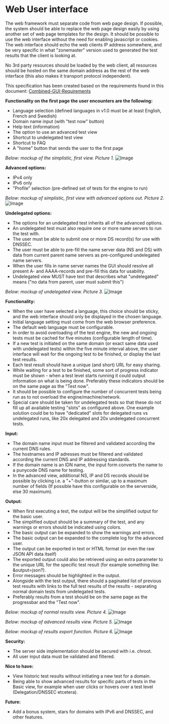 Web User interface
==================

The web framework must separate code from web page design. If possible, the system should be able to replace the web page design easily by using another set of web page templates for the design. It should be possible to use the web interface without the need for enabling javascript or cookies. The web interface should echo the web clients IP address somewhere, and be very specific in what "zonemaster" version used to generated the test results that the client is looking at.

No 3rd party resources should be loaded by the web client, all resources should be hosted on the same domain address as the rest of the web interface (this also makes it transport protocol independent).

This specification has been created based on the requirements found in this document: [Combined-GUI-Requirements](../../requirements/GUI-Combined-Requirements.txt)

**Functionality on the first page the user encounters are the following:**
* Language selection (defined languages in v1.0 must be at least English, French and Swedish)
* Domain name input (with "test now" button)
* Help text (information)
* The option to use an advanced test view
* Shortcut to undelegated test view
* Shortcut to FAQ
* A "home" button that sends the user to the first page

*Below: mockup of the simplistic, first view. Picture 1.*
![Image](./dnscheck___Home.png?raw=true)

**Advanced options:**
* IPv4 only
* IPv6 only
* "Profile" selection (pre-defined set of tests for the engine to run)

*Below: mockup of simplistic, first view with advanced options out. Picture 2.*
![Image](./dnscheck___Home-Advanced.png?raw=true)

**Undelegated options:**
* The options for an undelegated test inherits all of the advanced options.
* An undelegated test must also require one or more name servers to run the test with.
* The user must be able to submit one or more DS record(s) for use with DNSSEC.
* The user must be able to pre-fill the name server data (NS and DS) with data from
current parent name servers as pre-configured undelegated name servers.
* When the user fills in name server names the GUI should resolve all present A- and
AAAA-records and pre-fill this data for usability.
* Undelegated view MUST have text that describes what "undelegated" means ("no data
from parent, user must submit this")

*Below: mockup of undelegated view. Picture 3.*
![Image](./dnscheck___undelegated.png?raw=true)

**Functionality:**
* When the user have selected a language, this choice should be sticky, and the
web interface should only be displayed in the chosen language.
* Initial language setting must come from the web browser preference.
* The default web language must be configurable.
* In order to avoid overloading of the test engine, the new and ongoing tests must be cached
for five minutes (configurable length of time).
* If a new test is initiated on the same domain (or exact same data used with undelegated
tests) within the five minute interval above, the user interface will wait for the ongoing
test to be finished, or display the last test results.
* Each test result should have a unique (and short) URL for easy sharing.
* While waiting for a test to be finished, some sort of progress indicator must be shown -
when a test level starts running it could output information on what is being done. Preferably these
indicators should be on the same page as the "Test now".
* It should be possible to configure the number of concurrent tests being run as to not overload the 
engine/machine/network.
* Special care should be taken for undelegated tests so that these do not fill up all available
testing "slots" as configured above. One example solution could be to have "dedicated" slots for
delegated runs vs undelegated runs, like 20x delegated and 20x undelegated concurrent tests.

**Input:**
* The domain name input must be filtered and validated according the current DNS rules.
* The hostnames and IP adresses must be filtered and validated according the current
DNS and IP addressing standards.
* If the domain name is an IDN name, the input form converts the name to a punycode
DNS name for testing.
* In the advanced view, additional NS, IP and DS records should be possible by clicking
i.e. a "+"-button or similar, up to a maximum number of fields (If possible have this configurable on the serverside, else 30 maximum).

**Output:**
* When first executing a test, the output will be the simplified output for the basic user.
* The simplified output should be a summary of the test, and any warnings or errors
should be indicated using colors.
* The basic output can be expanded to show the warnings and errors.
* The basic output can be expanded to the complete log for the advanced user.
* The output can be exported in text or HTML format (or even the raw JSON API data itself)
* The exported output could also be retrieved using an extra parameter to the unique
URL for the specific test result (for example something like: &output=json?).
* Error messages should be highlighted in the output.
* Alongside with the test output, there should a paginated list of previous
test results with links to the full test results of the results - separating normal domain
tests from undelegated tests.
* Preferably results from a test should be on the same page as the progressbar and the "Test now".

*Below: mockup of normal results view. Picture 4.*
![Image](./dnscheck___results.png?raw=true)

*Below: mockup of advanced results view. Picture 5.*
![Image](./dnscheck___results-advanced.png?raw=true)

*Below: mockup of results export function. Picture 6.*
![Image](./dnscheck___results-export.png?raw=true)

**Security:**
* The server side implementation should be secured with i.e. chroot.
* All user input data must be validated and filtered.

**Nice to have:**
* View historic test results without initiating a new test for a domain.
* Being able to show advanced results for specific parts of tests in the Basic view, for example when user clicks or hovers over a test level (Delegation/DNSSEC etcetera).

**Future:**
* Add a bonus system, stars for domains with IPv6 and DNSSEC, and other features.
